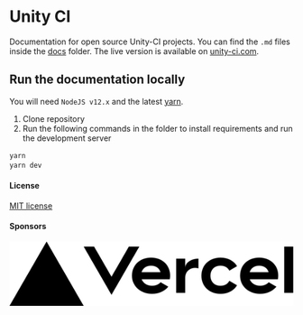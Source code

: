 # Unity CI

Documentation for open source Unity-CI projects. You can find the `.md` files inside the [docs](./docs) folder.
The live version is available on [unity-ci.com](https://unity-ci.com).

## Run the documentation locally

You will need `NodeJS v12.x` and the latest
[yarn](https://classic.yarnpkg.com/en/docs/install/).

1. Clone repository
2. Run the following commands in the folder to install requirements and run the development server

```bash
yarn
yarn dev
```

#### License

[MIT license](./LICENSE)

#### Sponsors

[![Vercel](./images/vercel-brand-logo.svg)](https://vercel.com?utm_source=unity-ci)
